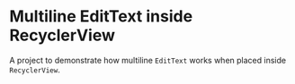 # Multiline EditText inside RecyclerView

A project to demonstrate how multiline `EditText` works when placed inside `RecyclerView`.
